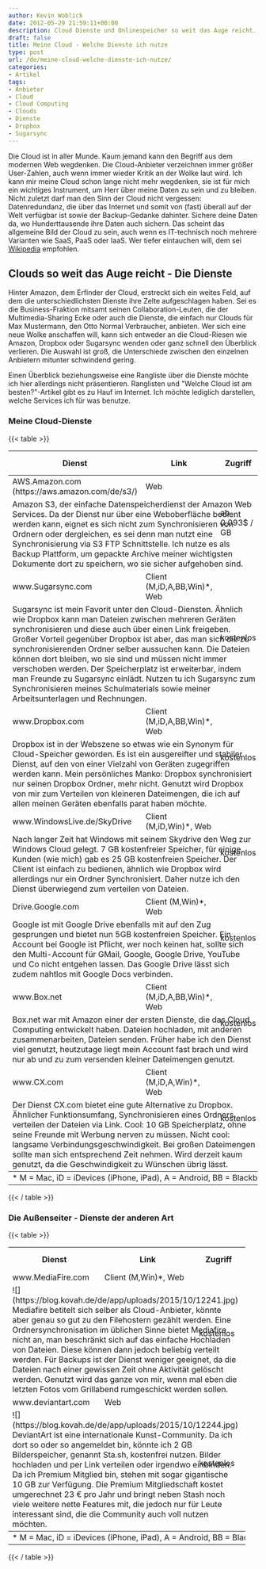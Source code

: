 ```yaml
---
author: Kevin Woblick
date: 2012-05-29 21:59:11+00:00
description: Cloud Dienste und Onlinespeicher so weit das Auge reicht. Hier eine Übersicht mit Beschreibung und weiterführenden Informationen.
draft: false
title: Meine Cloud - Welche Dienste ich nutze
type: post
url: /de/meine-cloud-welche-dienste-ich-nutze/
categories:
- Artikel
tags:
- Anbieter
- Cloud
- Cloud Computing
- Clouds
- Dienste
- Dropbox
- Sugarsync
---
```


Die Cloud ist in aller Munde. Kaum jemand kann den Begriff aus dem modernen Web wegdenken. Die Cloud-Anbieter verzeichnen immer größer User-Zahlen, auch wenn immer wieder Kritik an der Wolke laut wird. Ich kann mir meine Cloud schon lange nicht mehr wegdenken, sie ist für mich ein wichtiges Instrument, um Herr über meine Daten zu sein und zu bleiben. Nicht zuletzt darf man den Sinn der Cloud nicht vergessen: Datenredundanz, die über das Internet und somit von (fast) überall auf der Welt verfügbar ist sowie der Backup-Gedanke dahinter. Sichere deine Daten da, wo Hunderttausende ihre Daten auch sichern. Das scheint das allgemeine Bild der Cloud zu sein, auch wenn es IT-technisch noch mehrere Varianten wie SaaS, PaaS oder IaaS. Wer tiefer eintauchen will, dem sei [Wikipedia](http://de.wikipedia.org/wiki/Cloud-Computing) empfohlen.


## Clouds so weit das Auge reicht - Die Dienste

Hinter Amazon, dem Erfinder der Cloud, erstreckt sich ein weites Feld, auf dem die unterschiedlichsten Dienste ihre Zelte aufgeschlagen haben. Sei es die Business-Fraktion mitsamt seinen Collaboration-Leuten, die der Multimedia-Sharing Ecke oder auch die Dienste, die einfach nur Clouds für Max Mustermann, den Otto Normal Verbraucher, anbieten. Wer sich eine neue Wolke anschaffen will, kann sich entweder an die Cloud-Riesen wie Amazon, Dropbox oder Sugarsync wenden oder ganz schnell den Überblick verlieren. Die Auswahl ist groß, die Unterschiede zwischen den einzelnen Anbietern mitunter schwindend gering.

Einen Überblick beziehungsweise eine Rangliste über die Dienste möchte ich hier allerdings nicht präsentieren. Ranglisten und "Welche Cloud ist am besten?"-Artikel gibt es zu Hauf im Internet. Ich möchte lediglich darstellen, welche Services ich für was benutze.


### Meine Cloud-Dienste

{{< table >}}
<table>

<tbody>

<tr>

<th>Dienst</th>

<th>Link</th>

<th>Zugriff</th>

<th>Preise / Plan</th>

<th>Speicher (GB)</th>

</tr>

</tbody>

<tbody>

<tr class="odd">

<td>AWS.Amazon.com (https://aws.amazon.com/de/s3/)</td>

<td>Web</td>

<td rowspan="2">ab 0,093$ / GB</td>

<td rowspan="2">**unbegrenzt** Bezahlung je nach Nutzung</td>

</tr>

<tr class="borderbottom borderx2">

<td colspan="3">Amazon S3, der einfache Datenspeicherdienst der Amazon Web Services. Da der Dienst nur über eine Weboberfläche bedient werden kann, eignet es sich nicht zum Synchronisieren von Ordnern oder dergleichen, es sei denn man nutzt eine Synchronisierung via S3 FTP Schnittstelle. Ich nutze es als Backup Plattform, um gepackte Archive meiner wichtigsten Dokumente dort zu speichern, wo sie sicher aufgehoben sind.</td>

</tr>

<tr class="odd">

<td>www.Sugarsync.com</td>

<td>Client (M,iD,A,BB,Win)*, Web</td>

<td rowspan="2">kostenlos</td>

<td rowspan="2">**5GB** kostenpflichtig erweiterbar</td>

</tr>

<tr>

<td colspan="3">Sugarsync ist mein Favorit unter den Cloud-Diensten. Ähnlich wie Dropbox kann man Dateien zwischen mehreren Geräten synchronisieren und diese auch über einen Link freigeben. Großer Vorteil gegenüber Dropbox ist aber, das man sich die zu synchronisierenden Ordner selber aussuchen kann. Die Dateien können dort bleiben, wo sie sind und müssen nicht immer verschoben werden. Der Speicherplatz ist erweiterbar, indem man Freunde zu Sugarsync einlädt. Nutzen tu ich Sugarsync zum Synchronisieren meines Schulmaterials sowie meiner Arbeitsunterlagen und Rechnungen.</td>

</tr>

<tr class="odd">

<td>www.Dropbox.com</td>

<td>Client (M,iD,A,BB,Win)*, Web</td>

<td rowspan="2">kostenlos</td>

<td rowspan="2">**2GB** kostenpflichtig erweiterbar</td>

</tr>

<tr>

<td colspan="3">Dropbox ist in der Webszene so etwas wie ein Synonym für Cloud-Speicher geworden. Es ist ein ausgereifter und stabiler Dienst, auf den von einer Vielzahl von Geräten zugegriffen werden kann. Mein persönliches Manko: Dropbox synchronisiert nur seinen Dropbox Ordner, mehr nicht. Genutzt wird Dropbox von mir zum Verteilen von kleineren Dateimengen, die ich auf allen meinen Geräten ebenfalls parat haben möchte.</td>

</tr>

<tr class="odd">

<td>www.WindowsLive.de/SkyDrive</td>

<td>Client (M,iD,Win)*, Web</td>

<td rowspan="2">kostenlos</td>

<td rowspan="2">**7GB** kostenpflichtig erweiterbar</td>

</tr>

<tr>

<td colspan="3">Nach langer Zeit hat Windows mit seinem Skydrive den Weg zur Windows Cloud gelegt. 7 GB kostenfreier Speicher, für einige Kunden (wie mich) gab es 25 GB kostenfreien Speicher. Der Client ist einfach zu bedienen, ähnlich wie Dropbox wird allerdings nur ein Ordner Synchronisiert. Daher nutze ich den Dienst überwiegend zum verteilen von Dateien.</td>

</tr>

<tr class="odd">

<td>Drive.Google.com</td>

<td>Client (M,Win)*, Web</td>

<td rowspan="2">kostenlos</td>

<td rowspan="2">**5GB** kostenpflichtig erweiterbar</td>

</tr>

<tr>

<td colspan="3">Google ist mit Google Drive ebenfalls mit auf den Zug gesprungen und bietet nun 5GB kostenfreien Speicher. Ein Account bei Google ist Pflicht, wer noch keinen hat, sollte sich den Multi-Account für GMail, Google, Google Drive, YouTube und Co nicht entgehen lassen. Das Google Drive lässt sich zudem nahtlos mit Google Docs verbinden.</td>

</tr>

<tr class="odd">

<td>www.Box.net</td>

<td>Client (M,iD,A,BB,Win)*, Web</td>

<td rowspan="2">kostenlos</td>

<td rowspan="2">**5GB** kostenpflichtig erweiterbar</td>

</tr>

<tr>

<td colspan="3">Box.net war mit Amazon einer der ersten Dienste, die das Cloud Computing entwickelt haben. Dateien hochladen, mit anderen zusammenarbeiten, Dateien senden. Früher habe ich den Dienst viel genutzt, heutzutage liegt mein Account fast brach und wird nur ab und zu zum versenden kleiner Dateimengen genutzt.</td>

</tr>

<tr class="odd">

<td>www.CX.com</td>

<td>Client (M,iD,A,Win)*, Web</td>

<td rowspan="2">kostenlos</td>

<td rowspan="2">**10GB** kostenpflichtig erweiterbar</td>

</tr>

<tr>

<td colspan="3">Der Dienst CX.com bietet eine gute Alternative zu Dropbox. Ähnlicher Funktionsumfang, Synchronisieren eines Ordners, verteilen der Dateien via Link. Cool: 10 GB Speicherplatz, ohne seine Freunde mit Werbung nerven zu müssen. Nicht cool: langsame Verbindungsgeschwindigkeit. Bei großen Dateimengen sollte man sich entsprechend Zeit nehmen. Wird derzeit kaum genutzt, da die Geschwindigkeit zu Wünschen übrig lässt.</td>

</tr>

</tbody>

<tbody>

<tr>

<td colspan="5">* M = Mac, iD = iDevices (iPhone, iPad), A = Android, BB = Blackberry, Win = Windows</td>

</tr>

</tbody>

</table>

{{< / table >}}



### Die Außenseiter - Dienste der anderen Art

{{< table >}}

<table style="width: 95%;" border="0" align="center">

<tbody>

<tr>

<th>Dienst</th>

<th>Link</th>

<th>Zugriff</th>

<th>Preise / Plan</th>

<th>Speicher (GB)</th>

</tr>

<tr>

<td>www.MediaFire.com</td>

<td>Client (M,Win)*, Web</td>

<td rowspan="2">kostenlos</td>

<td rowspan="2">**unbegrenzt** max 200 MB Dateigröße</td>

</tr>

<tr>

<td colspan="3">![](https://blog.kovah.de/de/app/uploads/2015/10/12241.jpg) Mediafire betitelt sich selber als Cloud-Anbieter, könnte aber genau so gut zu den Filehostern gezählt werden. Eine Ordnersynchronisation im üblichen Sinne bietet Mediafire nicht an, man beschränkt sich auf das einfache Hochladen von Dateien. Diese können dann jedoch beliebig verteilt werden. Für Backups ist der Dienst weniger geeignet, da die Dateien nach einer gewissen Zeit ohne Aktivität gelöscht werden. Genutzt wird das ganze von mir, wenn mal eben die letzten Fotos vom Grillabend rumgeschickt werden sollen.</td>

</tr>

<tr>

<td>www.deviantart.com</td>

<td>Web</td>

<td rowspan="2">kostenlos</td>

<td rowspan="2">**2GB**</td>

</tr>

<tr>

<td colspan="3">![](https://blog.kovah.de/de/app/uploads/2015/10/12244.jpg) DeviantArt ist eine internationale Kunst-Community. Da ich dort so oder so angemeldet bin, könnte ich 2 GB Bilderspeicher, genannt Sta.sh, kostenfrei nutzen. Bilder hochladen und per Link verteilen oder irgendwo einbinden. Da ich Premium Mitglied bin, stehen mit sogar gigantische 10 GB zur Verfügung. Die Premium Mitgliedschaft kostet umgerechnet 23 € pro Jahr und bringt neben Stash noch viele weitere nette Features mit, die jedoch nur für Leute interessant sind, die die Community auch voll nutzen möchten.</td>

</tr>

</tbody>

<tbody>

<tr>

<td colspan="5">* M = Mac, iD = iDevices (iPhone, iPad), A = Android, BB = Blackberry, Win = Windows</td>

</tr>

</tbody>

</table>

{{< / table >}}
